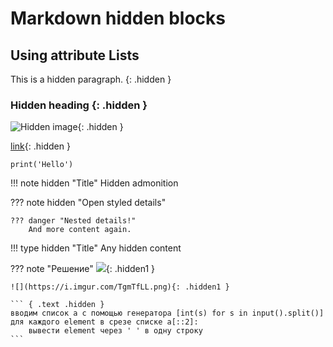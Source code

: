 # Markdown hidden blocks

## Using attribute Lists

This is a hidden paragraph.
{: .hidden }

### Hidden heading {: .hidden }

![Hidden image](https://upload.wikimedia.org/wikipedia/commons/4/48/Markdown-mark.svg){: .hidden }

[link](#top){: .hidden }

``` { .python .hidden }
print('Hello')
```

!!! note hidden "Title"
    Hidden admonition

??? note hidden "Open styled details"

    ??? danger "Nested details!"
        And more content again.

!!! type hidden "Title"
    Any hidden content

??? note "Решение"
    [![](https://mermaid.ink/img/pako:eNpNUM1Kw0AQfpVhLjbQWtpjQE_1CfSWzWFpNnYh2ZRkg0gaqAr1IvTmwYuvILVRibTPMPtGTqRU2b9h5vu--XYqnGaRQh_jJLuZzmRu4WoiDEDRC-iV9u6R3tw97akNPRgMzkFno2AoUMIZBNrYXuFBnOVQgDa856XteafFPNH8hgKHYafFnF8uA0dVJZC29O3WQC3rftCO73fag0pUqowF-gQZ-P6Y6XXd0Tvaofe4600b-uLTuDt29nXkCcay3cYtqWGNE160ARbfMnwHbunWHPJPOltHP_8acGZBrXtmR41buSdwK2a27PVhAYrn8fJXCz1hsI-pylOpI55f1QkJtDM2I9DnMFKxLBMrUJiaobK02eWtmaJv81L1sZxH0qqJlte5TNGPZVIcsxeRtll-SNY_KLCy-Q?type=png)](https://mermaid.live/edit#pako:eNpNUM1Kw0AQfpVhLjbQWtpjQE_1CfSWzWFpNnYh2ZRkg0gaqAr1IvTmwYuvILVRibTPMPtGTqRU2b9h5vu--XYqnGaRQh_jJLuZzmRu4WoiDEDRC-iV9u6R3tw97akNPRgMzkFno2AoUMIZBNrYXuFBnOVQgDa856XteafFPNH8hgKHYafFnF8uA0dVJZC29O3WQC3rftCO73fag0pUqowF-gQZ-P6Y6XXd0Tvaofe4600b-uLTuDt29nXkCcay3cYtqWGNE160ARbfMnwHbunWHPJPOltHP_8acGZBrXtmR41buSdwK2a27PVhAYrn8fJXCz1hsI-pylOpI55f1QkJtDM2I9DnMFKxLBMrUJiaobK02eWtmaJv81L1sZxH0qqJlte5TNGPZVIcsxeRtll-SNY_KLCy-Q){: .hidden1 }
    
    ![](https://i.imgur.com/TgmTfLL.png){: .hidden1 }
    
    ``` { .text .hidden }
    вводим список a с помощью генератора [int(s) for s in input().split()]
    для каждого element в срезе списке a[::2]:
        вывести element через ' ' в одну строку
    ```